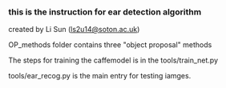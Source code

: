 ### this is the instruction for ear detection algorithm

created by Li Sun (ls2u14@soton.ac.uk)

OP_methods folder contains three "object proposal" methods

The steps for training the caffemodel is in the tools/train_net.py

tools/ear_recog.py is the main entry for testing iamges.